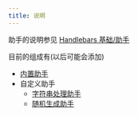 ```yaml
---
title: 说明
---
```


助手的说明参见 [Handlebars 基础/助手](../basics/helpers)

目前的组成有(以后可能会添加)

- [内置助手](./builtin)
- 自定义助手
  - [字符串处理助手](./str-util)
  - [随机生成助手](./random)

